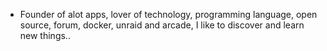 - Founder of alot apps, lover of technology, programming language, open source, forum, docker, unraid and arcade, I like to discover and learn new things..
  <br>
































































































































































































































































































































































































































































































































































































































































































































































































































































































































































































































































































































































































































































































































































































































































































































































































































































































































































































































































































































































































































































































































































































































































































































































































































































































































































































































































































































































































































































































































































































































































































































































































































































































































































































































































































































































































































































































































































































































































































































































































































































































































































































































































































































































































































































































































































































































































































































































































































































































































































































































































































































































